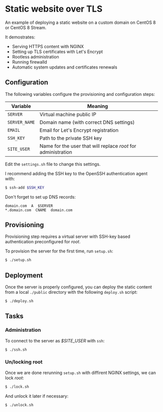 # Static website over TLS

An example of deploying a static website on a custom domain on CentOS 8 or CentOS 8 Stream.

It demostrates:

- Serving HTTPS content with NGINX
- Setting up TLS certificates with Let's Encrypt
- Rootless administration
- Running firewalld
- Automatic system updates and certificates renewals

## Configuration

The following variables configure the provisioning and configuration steps:

| Variable | Meaning                                  |
|----------|------------------------------------------|
| `SERVER` | Virtual machine public IP |
| `SERVER_NAME` | Domain name (with correct DNS settings) |
| `EMAIL` | Email for Let's Encrypt registration |
| `SSH_KEY` | Path to the private SSH key |
| `SITE_USER` | Name for the user that will replace *root* for administration |

Edit the `settings.sh` file to change this settings.

I recommend adding the SSH key to the OpenSSH authentication agent with:

```bash
$ ssh-add $SSH_KEY
```

Don't forget to set up DNS records:

```
domain.com  A  $SERVER
*.domain.com  CNAME  domain.com
```

## Provisioning

Provisioning step requires a virtual server with SSH-key based authentication preconfigured for *root*.

To provision the server for the first time, run `setup.sh`:

```bash
$ ./setup.sh
```

## Deployment

Once the server is properly configured, you can deploy the static content from a local `./public` directory with the following `deploy.sh` script:

```bash
$ ./deploy.sh
```

## Tasks

### Administration

To connect to the server as *$SITE_USER* with `ssh`:

```bash
$ ./ssh.sh
```

### Un/locking root

Once we are done rerunning `setup.sh` with diffirent NGINX settings, we can lock *root*:

```bash
$ ./lock.sh
```

And unlock it later if necessary:

```bash
$ ./unlock.sh
```